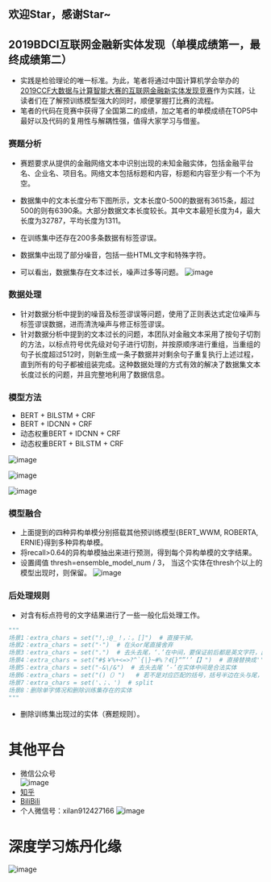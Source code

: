 ## 欢迎Star，感谢Star~

## 2019BDCI互联网金融新实体发现（单模成绩第一，最终成绩第二）
* 实践是检验理论的唯一标准。为此，笔者将通过中国计算机学会举办的[2019CCF大数据与计算智能大赛的互联网金融新实体发现竞赛](https://www.datafountain.cn/competitions/361)作为实践，让读者们在了解预训练模型强大的同时，顺便掌握打比赛的流程。
* 笔者的代码在竞赛中获得了全国第二的成绩，加之笔者的单模成绩在TOP5中最好以及代码的复用性与解耦性强，值得大家学习与借鉴。

### 赛题分析
  * 赛题要求从提供的金融网络文本中识别出现的未知金融实体，包括金融平台名、企业名、项目名。网络文本包括标题和内容，标题和内容至少有一个不为空。
  
  * 数据集中的文本长度分布下图所示，文本长度0-500的数据有3615条，超过500的则有6390条。大部分数据文本长度较长。其中文本最短长度为4，最大长度为32787，平均长度为1311。
  * 在训练集中还存在200多条数据有标签谬误。
  * 数据集中出现了部分噪音，包括一些HTML文字和特殊字符。
  * 可以看出，数据集存在文本过长，噪声过多等问题。
![image]( https://github.com/ChileWang0228/Deep-Learning-With-Python/blob/master/chapter8/images/%E6%96%87%E6%9C%AC%E9%95%BF%E5%BA%A6%E7%BB%9F%E8%AE%A1.png
)
 
### 数据处理
  * 针对数据分析中提到的噪音及标签谬误等问题，使用了正则表达式定位噪声与标签谬误数据，进而清洗噪声与修正标签谬误。
  * 针对数据分析中提到的文本过长的问题，本团队对金融文本采用了按句子切割的方法，以标点符号优先级对句子进行切割，并按原顺序进行重组，当重组的句子长度超过512时，则新生成一条子数据并对剩余句子重复执行上述过程，直到所有的句子都被组装完成。这种数据处理的方式有效的解决了数据集文本长度过长的问题，并且完整地利用了数据信息。
  

### 模型方法
  * BERT + BILSTM + CRF
  * BERT + IDCNN + CRF
  * 动态权重BERT + IDCNN + CRF 
  * 动态权重BERT + BILSTM + CRF  
  
  ![image](https://github.com/ChileWang0228/Deep-Learning-With-Python/blob/master/chapter8/images/BILSTM.png)
  
  
  ![image](https://github.com/ChileWang0228/Deep-Learning-With-Python/blob/master/chapter8/images/IDCNN.png)
  
  
  ![image](https://github.com/ChileWang0228/Deep-Learning-With-Python/blob/master/chapter8/images/%E5%8A%A8%E6%80%81%E6%9D%83%E9%87%8D%E8%9E%8D%E5%90%88.png)


### 模型融合
  * 上面提到的四种异构单模分别搭载其他预训练模型{BERT_WWM, ROBERTA, ERNIE}得到多种异构单模。
  * 将recall>0.64的异构单模抽出来进行预测，得到每个异构单模的文字结果。
  * 设置阈值 thresh=ensemble_model_num / 3， 当这个实体在thresh个以上的模型出现时，则保留。
  ![image](https://github.com/ChileWang0228/Deep-Learning-With-Python/blob/master/chapter8/images/%E6%A8%A1%E5%9E%8B%E8%9E%8D%E5%90%88.png)
  
### 后处理规则
  * 对含有标点符号的文字结果进行了一些一般化后处理工作。
```python
"""
场景1：extra_chars = set("!,:@_！，：。[]")  # 直接干掉。
场景2：extra_chars = set("·")  # 在头or尾直接舍弃
场景3：extra_chars = set(".")  # 去头去尾，‘.’在中间，要保证前后都是英文字符，出现中文字符则直接舍弃。
场景4：extra_chars = set("#$￥%+<=>?^`{|}~#%？《{}“”‘’【】")  # 直接替换成''
场景5：extra_chars = set("-&\/&")  # 去头去尾 ‘-’在实体中间是合法实体
场景6：extra_chars = set("()（）")   # 若不是对应匹配的括号，括号半边在头与尾，替换成‘’，括号在实体中间则舍弃
场景7：extra_chars = set('、；、')  # split
场景8：删除单字情况和删除训练集存在的实体
"""
```
  * 删除训练集出现过的实体（赛题规则）。



# 其他平台

* 微信公众号  
![image](https://github.com/ChileWang0228/Deep-Learning-With-Python/blob/master/images/%E5%BE%AE%E4%BF%A1%E4%BA%8C%E7%BB%B4%E7%A0%81.jpg)
* [知乎](https://www.zhihu.com/people/bie-ying-xiang-zhi-li/activities)  
* [BiliBili](https://space.bilibili.com/299585150)  
* 个人微信号：xilan912427166
![image](https://github.com/ChileWang0228/Deep-Learning-With-Python/blob/master/images/%E5%BE%AE%E4%BF%A1%E5%8F%B7.png)
# 深度学习炼丹化缘
![image](https://github.com/ChileWang0228/Deep-Learning-With-Python/blob/master/images/%E7%82%BC%E4%B8%B9%E9%A6%99%E7%81%AB%E9%92%B1.jpg)


  
